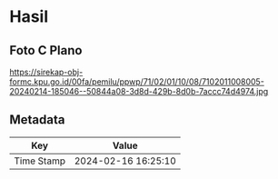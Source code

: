 # Hasil

## Foto C Plano

https://sirekap-obj-formc.kpu.go.id/00fa/pemilu/ppwp/71/02/01/10/08/7102011008005-20240214-185046--50844a08-3d8d-429b-8d0b-7accc74d4974.jpg


## Metadata

| Key        | Value               |
| ---------- | ------------------- |
| Time Stamp | 2024-02-16 16:25:10 |



